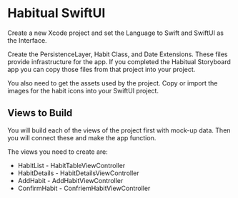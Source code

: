 # Habitual SwiftUI 

Create a new Xcode project and set the Language to Swift and SwiftUI as the Interface. 

Create the PersistenceLayer, Habit Class, and Date Extensions. These files provide infrastructure for the app. If you completed the Habitual Storyboard app you can copy those files from that project into your project. 

You also need to get the assets used by the project. Copy or import the images for the habit icons into your SwiftUI project. 

## Views to Build

You will build each of the views of the project first with mock-up data. Then you will connect these and make the app function. 

The views you need to create are: 

- HabitList - HabitTableViewController
- HabitDetails - HabitDetailsViewController
- AddHabit - AddHabitViewController
- ConfirmHabit - ConfriemHabitViewController

